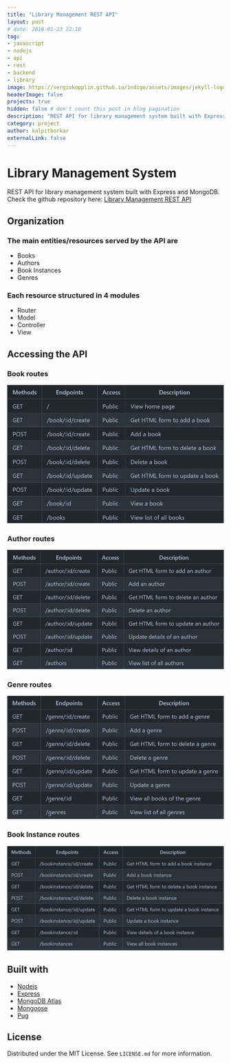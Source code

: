 ```yaml
---
title: "Library Management REST API"
layout: post
# date: 2016-01-23 22:10
tag:
- javascript
- nodejs
- api
- rest
- backend
- library
image: https://sergiokopplin.github.io/indigo/assets/images/jekyll-logo-light-solid.png
headerImage: false
projects: true
hidden: false # don't count this post in blog pagination
description: "REST API for library management system built with Express and MongoDB."
category: project
author: kalpitborkar
externalLink: false
---
```


# Library Management System
REST API for library management system built with Express and MongoDB.\
Check the github repository here: [Library Management REST API](https://github.com/kalpitborkar/Library-Management-REST-API)

## Organization

### The main entities/resources served by the API are
- Books
- Authors
- Book Instances
- Genres

### Each resource structured in 4 modules
- Router
- Model
- Controller
- View

## Accessing the API 
### Book routes
![Book routes](../assets/project-images/library-rest-api/book_routes.jpg)

### Author routes
![Author routes](../assets/project-images/library-rest-api/author_routes.jpg)

### Genre routes
![Genre routes](../assets/project-images/library-rest-api/genre_routes.jpg)

### Book Instance routes
![Book Instance routes](../assets/project-images/library-rest-api/book_instance_routes.jpg)

## Built with
- [Nodejs](https://nodejs.org/en/)
- [Express](https://expressjs.com/)
- [MongoDB Atlas](https://www.mongodb.com/atlas/database)
- [Mongoose](https://mongoosejs.com/)
- [Pug](https://pugjs.org/api/getting-started.html)

## License
Distributed under the MIT License. See `LICENSE.md` for more information.
